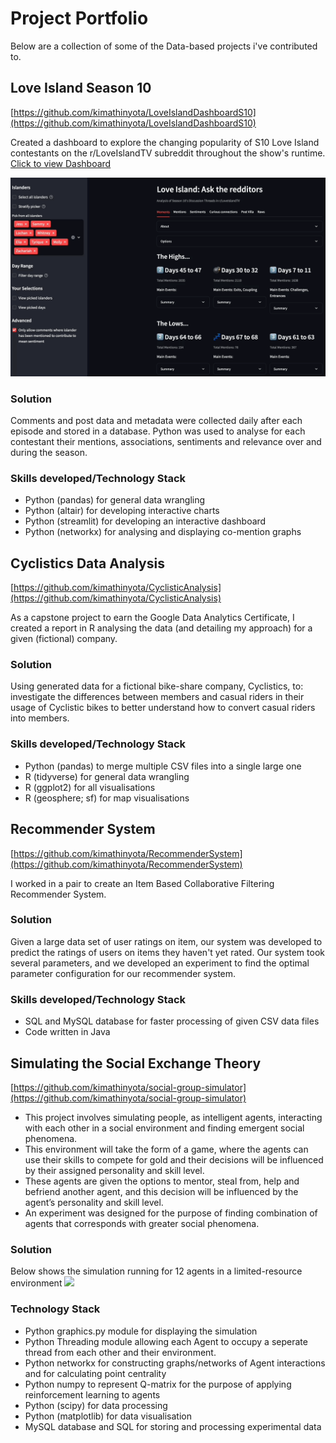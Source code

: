 # Project Portfolio
Below are a collection of some of the Data-based projects i've contributed to.


## Love Island Season 10
[https://github.com/kimathinyota/LoveIslandDashboardS10](https://github.com/kimathinyota/LoveIslandDashboardS10)

Created a dashboard to explore the changing popularity of S10 Love Island contestants on the r/LoveIslandTV subreddit throughout the show's runtime. [Click to view Dashboard](https://loveislands10.streamlit.app/)

![](Images/LoveIslandDashboard/OverviewS10.gif)

### Solution
Comments and post data and metadata were collected daily after each episode and stored in a database. Python was used to analyse for each contestant their mentions, associations, sentiments and relevance over and during the season. 

### Skills developed/Technology Stack
* Python (pandas) for general data wrangling
* Python (altair) for developing interactive charts
* Python (streamlit) for developing an interactive dashboard
* Python (networkx) for analysing and displaying co-mention graphs   


## Cyclistics Data Analysis
[https://github.com/kimathinyota/CyclisticAnalysis](https://github.com/kimathinyota/CyclisticAnalysis) 

As a capstone project to earn the Google Data Analytics Certificate, I created a report in R analysing the data (and detailing my approach) for a given (fictional) company.

### Solution
Using generated data for a fictional bike-share company, Cyclistics, to: investigate the differences between members and casual riders in their usage of Cyclistic bikes to better understand how to convert casual riders into members.

### Skills developed/Technology Stack
* Python (pandas) to merge multiple CSV files into a single large one
* R (tidyverse) for general data wrangling
* R (ggplot2) for all visualisations
* R (geosphere; sf) for map visualisations


## Recommender System
[https://github.com/kimathinyota/RecommenderSystem](https://github.com/kimathinyota/RecommenderSystem)

I worked in a pair to create an Item Based Collaborative Filtering Recommender System.

### Solution
Given a large data set of user ratings on item, our system was developed to predict the ratings of users on items they haven't yet rated.
Our system took several parameters, and we developed an experiment to find the optimal parameter configuration for our recommender system.


### Skills developed/Technology Stack
* SQL and MySQL database for faster processing of given CSV data files
* Code written in Java


## Simulating the Social Exchange Theory
[https://github.com/kimathinyota/social-group-simulator](https://github.com/kimathinyota/social-group-simulator) 

* This project involves simulating people, as intelligent agents, interacting
with each other in a social environment and finding emergent social phenomena. 
* This
environment will take the form of a game, where the agents can use their skills to compete
for gold and their decisions will be influenced by their assigned personality and skill level.
* These agents are given the options to mentor, steal from, help and befriend another agent, and this decision will be influenced by the agent’s personality and skill level.
* An experiment was designed for the purpose of finding combination of agents that corresponds with greater social phenomena.

### Solution
Below shows the simulation running for 12 agents in a limited-resource environment
![](Images/Simulation.gif)

### Technology Stack
* Python graphics.py module for displaying the simulation
* Python Threading module allowing each Agent to occupy a seperate thread from each other and their environment.
* Python networkx for constructing graphs/networks of Agent interactions and for calculating point centrality
* Python numpy to represent Q-matrix for the purpose of applying reinforcement learning to agents
* Python (scipy) for data processing
* Python (matplotlib) for data visualisation
* MySQL database and SQL for storing and processing experimental data

